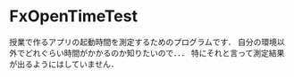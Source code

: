 # FxOpenTimeTest

授業で作るアプリの起動時間を測定するためのプログラムです．
自分の環境以外でどれぐらい時間がかかるのか知りたいので．．．
特にそれと言って測定結果が出るようにはしていません．
